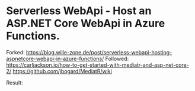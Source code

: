 # Serverless WebApi - Host an ASP.NET Core WebApi in Azure Functions.

Forked:
https://blog.wille-zone.de/post/serverless-webapi-hosting-aspnetcore-webapi-in-azure-functions/
Followed:
https://carljackson.io/how-to-get-started-with-mediatr-and-asp-net-core-2/
https://github.com/jbogard/MediatR/wiki

Result:
